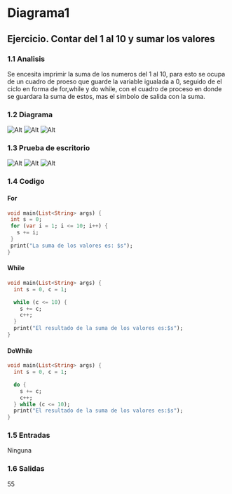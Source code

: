 # Diagrama1
## Ejercicio. Contar del 1 al 10 y sumar los valores
### 1.1 Analisis
Se encesita imprimir la suma de los numeros del 1 al 10, para esto se ocupa de un cuadro de proeso que guarde la variable igualada a 0, seguido de el ciclo en forma de for,while y do while, con el cuadro de proceso en donde se guardara la suma de estos, mas el simbolo de salida con la suma.

### 1.2 Diagrama 
![Alt](https://gyazo.com/2fe57f4ae0a914da282d0e93af07704f.png)
![Alt](https://gyazo.com/fcb4fdcef3028a858a78e72eac263a22.png)
![Alt](https://gyazo.com/b9b88406261928de4e7d6a994e806106.png)

### 1.3 Prueba de escritorio
![Alt](https://gyazo.com/8372e004bd096e4e997f5e1125f1ee7c.png)
![Alt](https://gyazo.com/e79199e9f19d232b21353422fba9c75d.png)
![Alt](https://gyazo.com/a75dae09bd30daecc3981add768d67d5.png)

### 1.4 Codigo
#### For
 ```dart
 void main(List<String> args) {
  int s = 0;
  for (var i = 1; i <= 10; i++) {
    s += i;
  }
  print("La suma de los valores es: $s");
}
```
#### While
```dart
void main(List<String> args) {
  int s = 0, c = 1;

  while (c <= 10) {
    s += c;
    c++;
  }
  print("El resultado de la suma de los valores es:$s");
}
```
#### DoWhile
```dart
void main(List<String> args) {
  int s = 0, c = 1;

  do {
    s += c;
    c++;
  } while (c <= 10);
  print("El resultado de la suma de los valores es:$s");
}
```


### 1.5 Entradas
Ninguna

### 1.6 Salidas
55

